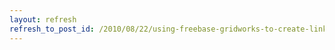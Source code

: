 ```yaml
---
layout: refresh
refresh_to_post_id: /2010/08/22/using-freebase-gridworks-to-create-linked-data
---
```

